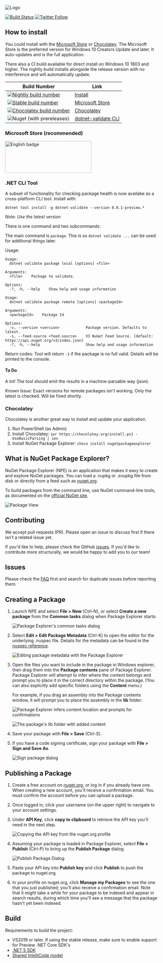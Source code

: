 ![Logo](images/npe-logo.png)

[![Build Status](https://dev.azure.com/clairernovotny/GitBuilds/_apis/build/status/NuGet%20Package%20Explorer/NuGet%20Package%20Explorer%20CI?branchName=master)](https://dev.azure.com/clairernovotny/GitBuilds/_build/latest?definitionId=16)
[![Twitter Follow](https://img.shields.io/twitter/follow/NuGetPE.svg?style=social?maxAge=2592000)](https://twitter.com/NuGetPE)

## How to install

You could install with the [Microsoft Store](https://www.microsoft.com/store/apps/9wzdncrdmdm3) or [Chocolatey](https://chocolatey.org/packages/NugetPackageExplorer). The Microsoft Store is the preferred version for Windows 10 Creators Update and later. It auto-updates and is the full application.

There also a CI build available for direct install on Windows 10 1803 and higher. The nightly build installs alongside
the release version with no interference and will automatically update.

| Build Number | Link |
| ------------ | ---- |
| [![Nightly build number](https://npenightly.blob.core.windows.net/nightly/ci_badge.svg?q=1)](https://npenightly.blob.core.windows.net/nightly/install.html)| [Install](https://npenightly.blob.core.windows.net/nightly/install.html)
| [![Stable build number](https://npenightly.blob.core.windows.net/store/stable_badge.svg?q=1)](https://www.microsoft.com/store/apps/9wzdncrdmdm3) | [Microsoft Store](https://www.microsoft.com/store/apps/9wzdncrdmdm3) |
| [![Chocolatey build number](https://img.shields.io/chocolatey/v/NugetPackageExplorer.svg)](https://chocolatey.org/packages/NugetPackageExplorer) | [Chocolatey](https://chocolatey.org/packages/NugetPackageExplorer) |
| ![Nuget (with prereleases)](https://img.shields.io/nuget/vpre/dotnet-validate) | [dotnet-validate CLI](https://www.nuget.org/packages/dotnet-validate) |

### Microsoft Store (recommended)

<a href='//www.microsoft.com/store/apps/9wzdncrdmdm3?cid=storebadge&ocid=badge'><img src='https://developer.microsoft.com/store/badges/images/English_get-it-from-MS.png' alt='English badge' width="284" height="104" /></a>

### .NET CLI Tool

A subset of functionality for checking package health is now availabe as a cross-platform CLI tool. Install with:

`dotnet tool install -g dotnet-validate --version 0.0.1-preview.*`

*Note: Use the latest version*

There is one command and two subcommands:

The main command is `package`. This is so `dotnet validate ...` can be used for additional things later.

Usage:

```
Usage:
  dotnet validate package local [options] <file>

Arguments:
  <file>    Package to validate.

Options:
  -?, -h, --help    Show help and usage information

```

```
Usage:
  dotnet validate package remote [options] <packageId>

Arguments:
  <packageId>    Package Id

Options:
  -v, --version <version>            Package version. Defaults to latest.
  -s, --feed-source <feed-source>    V3 NuGet Feed Source. [default: https://api.nuget.org/v3/index.json]
  -?, -h, --help                     Show help and usage information

```

Return codes:
Tool will return `-1` if the package is no full valid. Details will be printed to the console.

#### To Do

A lot! The tool should emit the results in a machine-parsable way (json).

*Known Issue:* Exact versions for remote packages isn't working. Only the latest is checked. Will be fixed shortly.


### Chocolatey

Chocolatey is another great way to install and update your application.

1. Run PowerShell (as Admin)
2. Install Chocolatey: `iwr https://chocolatey.org/install.ps1 -UseBasicParsing | iex`
3. Install NuGet Package Explorer: `choco install nugetpackageexplorer`

## What is NuGet Package Explorer?

NuGet Package Explorer (NPE) is an application that makes it easy to create and explore NuGet packages. You can load a .nupkg or .snupkg file from disk or directly from a feed such as [nuget.org](https://www.nuget.org/).

To build packages from the command line, use NuGet command-line tools, as documented on the [official NuGet site](https://docs.nuget.org/ndocs/create-packages/creating-a-package).

![Package View](images/screenshots/PackageView.png)

## Contributing

We accept pull requests (PR). Please open an issue to discuss first if there isn't a related issue yet.

If you'd like to help, please check the GitHub [issues](https://github.com/NuGetPackageExplorer/NuGetPackageExplorer/issues). If you'd like to contribute more structurally, we would be happy to add you to our team!

## Issues

Please check the [FAQ](https://github.com/NuGetPackageExplorer/NuGetPackageExplorer/wiki) first and search for duplicate issues before reporting them. 

## Creating a Package

1. Launch NPE and select **File > New** (Ctrl-N), or select **Create a new package** from the **Common tasks** dialog when Package Explorer starts:

	![Package Explorer's common tasks dialog](images/screenshots/CommonTasks.png)

2. Select **Edit > Edit Package Metadata** (Ctrl-K) to open the editor for the underlying .nuspec file. Details for the metadata can be found in the [nuspec reference](https://docs.nuget.org/ndocs/schema/nuspec).

	![Editing package metadata with the Package Explorer](images/screenshots/EditMetadata.png)

3. Open the files you want to include in the package in Windows explorer, then drag them into the **Package contents** pane of Package Explorer. Package Explorer will attempt to infer where the content belongs and prompt you to place it in the correct directory within the package. (You can also explicitly add specific folders using the **Content** menu.)

	For example, if you drag an assembly into the Package contents window, it will prompt you to place the assembly in the **lib** folder:

	![Package Explorer infers content location and prompts for confirmations](https://cloud.githubusercontent.com/assets/1339874/19167427/88c80fc0-8bc0-11e6-8d39-cc6e04024013.png)

	![The package's lib folder with added content](images/screenshots/PackageWithLibFolder.png)


4. Save your package with **File > Save** (Ctrl-S).
5. If you have a code signing certificate, sign your package with **File > Sign and Save As**.
 
	![Sign package dialog](images/screenshots/SignPackage.png)

## Publishing a Package

1. Create a free account on [nuget.org](http://nuget.org/), or log in if you already have one. When creating a new account, you'll receive a confirmation email. You must confirm the account before you can upload a package.

2. Once logged in, click your username (on the upper right) to navigate to your account settings.

3. Under **API Key**, click **copy to clipboard** to retrieve the API key you'll need in the next step.

      ![Copying the API key from the nuget.org profile](https://cloud.githubusercontent.com/assets/1339874/19167409/6fd8d238-8bc0-11e6-86b4-49af64483d78.png)

4. Assuming your package is loaded in Package Explorer, select **File > Publish** (Ctrl-P) to bring up the **Publish Package** dialog.

	![Publish Package Dialog](images/screenshots/PublishDialog.png)

5. Paste your API key into **Publish key** and click **Publish** to push the package to nuget.org.

6. In your profile on nuget.org, click **Manage my Packages** to see the one that you just published; you'll also receive a confirmation email. Note that it might take a while for your package to be indexed and appear in search results, during which time you'll see a message that the package hasn't yet been indexed.

## Build

Requirements to build the project:

- VS2019 or later. If using the stable release, make sure to enable support for Preview .NET Core SDK's
- [.NET 5 SDK](https://dotnet.microsoft.com/download/dotnet-core/5.0)
- [Shared IntelliCode model](https://prod.intellicode.vsengsaas.visualstudio.com/get?m=B971F4617299420C8D5CFEF23F395D2A)


